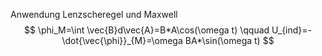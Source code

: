 Anwendung Lenzscheregel und Maxwell 
$$
\phi_M=\int \vec{B}d\vec{A}=B*A\cos(\omega t) \qquad U_{ind}=-\dot{\vec{\phi}}_{M}=\omega BA*\sin(\omega t)
$$

